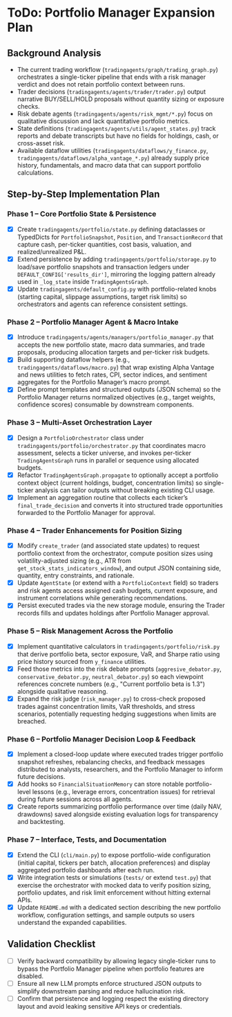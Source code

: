 # ToDo: Portfolio Manager Expansion Plan

## Background Analysis
- The current trading workflow (`tradingagents/graph/trading_graph.py`) orchestrates a single-ticker pipeline that ends with a risk manager verdict and does not retain portfolio context between runs.
- Trader decisions (`tradingagents/agents/trader/trader.py`) output narrative BUY/SELL/HOLD proposals without quantity sizing or exposure checks.
- Risk debate agents (`tradingagents/agents/risk_mgmt/*.py`) focus on qualitative discussion and lack quantitative portfolio metrics.
- State definitions (`tradingagents/agents/utils/agent_states.py`) track reports and debate transcripts but have no fields for holdings, cash, or cross-asset risk.
- Available dataflow utilities (`tradingagents/dataflows/y_finance.py`, `tradingagents/dataflows/alpha_vantage_*.py`) already supply price history, fundamentals, and macro data that can support portfolio calculations.

## Step-by-Step Implementation Plan

### Phase 1 – Core Portfolio State & Persistence
- [x] Create `tradingagents/portfolio/state.py` defining dataclasses or TypedDicts for `PortfolioSnapshot`, `Position`, and `TransactionRecord` that capture cash, per-ticker quantities, cost basis, valuation, and realized/unrealized P&L.
- [x] Extend persistence by adding `tradingagents/portfolio/storage.py` to load/save portfolio snapshots and transaction ledgers under `DEFAULT_CONFIG['results_dir']`, mirroring the logging pattern already used in `_log_state` inside `TradingAgentsGraph`.
- [x] Update `tradingagents/default_config.py` with portfolio-related knobs (starting capital, slippage assumptions, target risk limits) so orchestrators and agents can reference consistent settings.

### Phase 2 – Portfolio Manager Agent & Macro Intake
- [x] Introduce `tradingagents/agents/managers/portfolio_manager.py` that accepts the new portfolio state, macro data summaries, and trade proposals, producing allocation targets and per-ticker risk budgets.
- [x] Build supporting dataflow helpers (e.g., `tradingagents/dataflows/macro.py`) that wrap existing Alpha Vantage and news utilities to fetch rates, CPI, sector indices, and sentiment aggregates for the Portfolio Manager’s macro prompt.
- [x] Define prompt templates and structured outputs (JSON schema) so the Portfolio Manager returns normalized objectives (e.g., target weights, confidence scores) consumable by downstream components.

### Phase 3 – Multi-Asset Orchestration Layer
- [x] Design a `PortfolioOrchestrator` class under `tradingagents/portfolio/orchestrator.py` that coordinates macro assessment,
     selects a ticker universe, and invokes per-ticker `TradingAgentsGraph` runs in parallel or sequence using allocated budgets.
- [x] Refactor `TradingAgentsGraph.propagate` to optionally accept a portfolio context object (current holdings, budget, concentration limits) so single-ticker analysis can tailor outputs without breaking existing CLI usage.
- [x] Implement an aggregation routine that collects each ticker’s `final_trade_decision` and converts it into structured trade opportunities forwarded to the Portfolio Manager for approval.

### Phase 4 – Trader Enhancements for Position Sizing
- [x] Modify `create_trader` (and associated state updates) to request portfolio context from the orchestrator, compute position sizes using volatility-adjusted sizing (e.g., ATR from `get_stock_stats_indicators_window`), and output JSON containing side, quantity, entry constraints, and rationale.
- [x] Update `AgentState` (or extend with a `PortfolioContext` field) so traders and risk agents access assigned cash budgets, current exposure, and instrument correlations while generating recommendations.
- [x] Persist executed trades via the new storage module, ensuring the Trader records fills and updates holdings after Portfolio Manager approval.

### Phase 5 – Risk Management Across the Portfolio
- [x] Implement quantitative calculators in `tradingagents/portfolio/risk.py` that derive portfolio beta, sector exposure, VaR, and Sharpe ratio using price history sourced from `y_finance` utilities.
- [x] Feed those metrics into the risk debate prompts (`aggresive_debator.py`, `conservative_debator.py`, `neutral_debator.py`) so each viewpoint references concrete numbers (e.g., "Current portfolio beta is 1.3") alongside qualitative reasoning.
- [x] Expand the risk judge (`risk_manager.py`) to cross-check proposed trades against concentration limits, VaR thresholds, and stress scenarios, potentially requesting hedging suggestions when limits are breached.

### Phase 6 – Portfolio Manager Decision Loop & Feedback
- [x] Implement a closed-loop update where executed trades trigger portfolio snapshot refreshes, rebalancing checks, and feedback messages distributed to analysts, researchers, and the Portfolio Manager to inform future decisions.
- [x] Add hooks so `FinancialSituationMemory` can store notable portfolio-level lessons (e.g., leverage errors, concentration issues) for retrieval during future sessions across all agents.
- [x] Create reports summarizing portfolio performance over time (daily NAV, drawdowns) saved alongside existing evaluation logs for transparency and backtesting.

### Phase 7 – Interface, Tests, and Documentation
- [x] Extend the CLI (`cli/main.py`) to expose portfolio-wide configuration (initial capital, tickers per batch, allocation preferences) and display aggregated portfolio dashboards after each run.
- [x] Write integration tests or simulations (`tests/` or extend `test.py`) that exercise the orchestrator with mocked data to verify position sizing, portfolio updates, and risk limit enforcement without hitting external APIs.
- [x] Update `README.md` with a dedicated section describing the new portfolio workflow, configuration settings, and sample outputs so users understand the expanded capabilities.

## Validation Checklist
- [ ] Verify backward compatibility by allowing legacy single-ticker runs to bypass the Portfolio Manager pipeline when portfolio features are disabled.
- [ ] Ensure all new LLM prompts enforce structured JSON outputs to simplify downstream parsing and reduce hallucination risk.
- [ ] Confirm that persistence and logging respect the existing directory layout and avoid leaking sensitive API keys or credentials.
